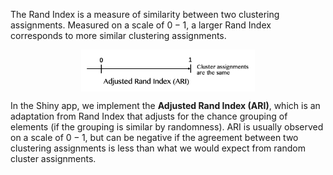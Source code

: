 The Rand Index is a measure of similarity between two clustering assignments. Measured on a scale of $0−1$, a larger Rand Index corresponds to more similar clustering assignments.

<img src="ARI.png" alt="" style="width: 55%;display: block;
  margin-left: auto;
  margin-right: auto;"/>

In the Shiny app, we implement the **Adjusted Rand Index (ARI)**, which is an adaptation from Rand Index that adjusts for the chance grouping of elements (if the grouping is similar by randomness). ARI is usually observed on a scale of $0−1$, but can be negative if the agreement between two clustering assignments is less than what we would expect from random cluster assignments.